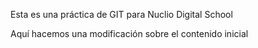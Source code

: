 Esta es una práctica de GIT para Nuclio Digital School

Aquí hacemos una modificación sobre el contenido inicial